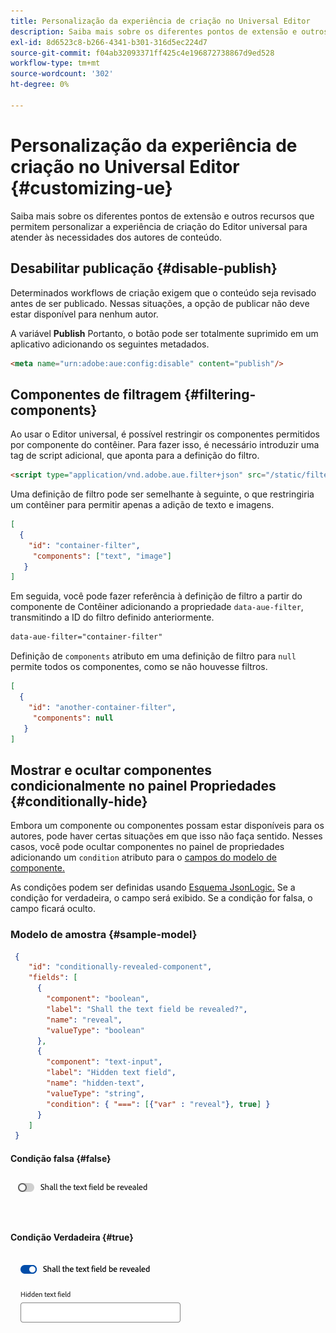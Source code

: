 ```yaml
---
title: Personalização da experiência de criação no Universal Editor
description: Saiba mais sobre os diferentes pontos de extensão e outros recursos que permitem personalizar a interface do usuário do Editor universal para atender às necessidades dos autores de conteúdo.
exl-id: 8d6523c8-b266-4341-b301-316d5ec224d7
source-git-commit: f04ab32093371ff425c4e196872738867d9ed528
workflow-type: tm+mt
source-wordcount: '302'
ht-degree: 0%

---
```



# Personalização da experiência de criação no Universal Editor {#customizing-ue}

Saiba mais sobre os diferentes pontos de extensão e outros recursos que permitem personalizar a experiência de criação do Editor universal para atender às necessidades dos autores de conteúdo.

## Desabilitar publicação {#disable-publish}

Determinados workflows de criação exigem que o conteúdo seja revisado antes de ser publicado. Nessas situações, a opção de publicar não deve estar disponível para nenhum autor.

A variável **Publish** Portanto, o botão pode ser totalmente suprimido em um aplicativo adicionando os seguintes metadados.

```html
<meta name="urn:adobe:aue:config:disable" content="publish"/>
```

## Componentes de filtragem {#filtering-components}

Ao usar o Editor universal, é possível restringir os componentes permitidos por componente do contêiner. Para fazer isso, é necessário introduzir uma tag de script adicional, que aponta para a definição do filtro.

```html
<script type="application/vnd.adobe.aue.filter+json" src="/static/filter-definition.json"></script>
```

Uma definição de filtro pode ser semelhante à seguinte, o que restringiria um contêiner para permitir apenas a adição de texto e imagens.

```json
[
  {
    "id": "container-filter",
     "components": ["text", "image"]
   }
]
```

Em seguida, você pode fazer referência à definição de filtro a partir do componente de Contêiner adicionando a propriedade `data-aue-filter`, transmitindo a ID do filtro definido anteriormente.

```html
data-aue-filter="container-filter"
```

Definição de `components` atributo em uma definição de filtro para `null` permite todos os componentes, como se não houvesse filtros.

```json
[
  {
    "id": "another-container-filter",
     "components": null
   }
]
```

## Mostrar e ocultar componentes condicionalmente no painel Propriedades {#conditionally-hide}

Embora um componente ou componentes possam estar disponíveis para os autores, pode haver certas situações em que isso não faça sentido. Nesses casos, você pode ocultar componentes no painel de propriedades adicionando um `condition` atributo para o [campos do modelo de componente.](/help/implementing/universal-editor/field-types.md#fields)

As condições podem ser definidas usando [Esquema JsonLogic.](https://jsonlogic.com/) Se a condição for verdadeira, o campo será exibido. Se a condição for falsa, o campo ficará oculto.

### Modelo de amostra {#sample-model}

```json
 {
    "id": "conditionally-revealed-component",
    "fields": [
      {
        "component": "boolean",
        "label": "Shall the text field be revealed?",
        "name": "reveal",
        "valueType": "boolean"
      },
      {
        "component": "text-input",
        "label": "Hidden text field",
        "name": "hidden-text",
        "valueType": "string",
        "condition": { "===": [{"var" : "reveal"}, true] }
      }
    ]
 }
```

#### Condição falsa {#false}

![Campo de texto oculto](assets/hidden.png)

#### Condição Verdadeira {#true}

![Campo de texto exibido](assets/shown.png)
